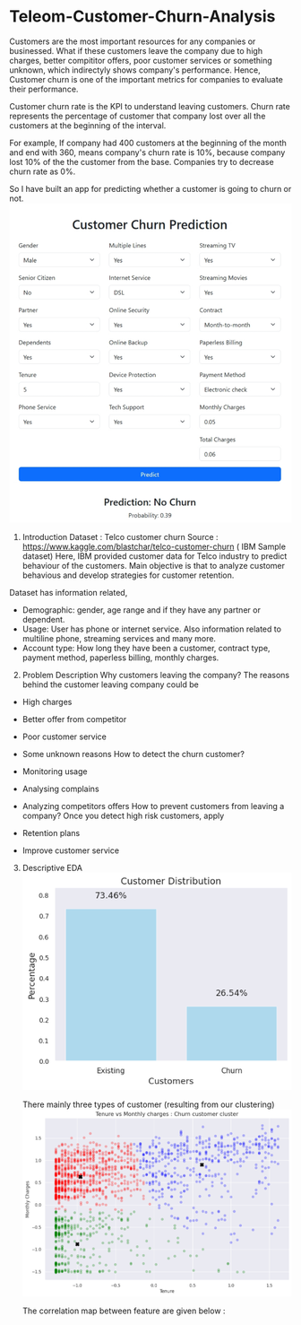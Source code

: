 # Teleom-Customer-Churn-Analysis

Customers are the most important resources for any companies or businessed. What if these customers leave the company due to high charges, better compititor offers, poor customer services or something unknown, which indirectyly shows company's performance. Hence, Customer churn is one of the important metrics for companies to evaluate their performance.

Customer churn rate is the KPI to understand leaving customers. Churn rate represents the percentage of customer that company lost over all the customers at the beginning of the interval.

For example, If company had 400 customers at the beginning of the month and end with 360, means company's churn rate is 10%, because company lost 10% of the the customer from the base. Companies try to decrease churn rate as 0%.

So I have built an app for predicting whether a customer is going to churn or not.
![image alt](https://github.com/Sudip-8345/Customer-Churn-Prediction/blob/bf009b29fba29b3fc3b5b930324977568efc4206/IMG_20250707_133732.jpg)

1. Introduction
   Dataset : Telco customer churn
Source : https://www.kaggle.com/blastchar/telco-customer-churn ( IBM Sample dataset)
Here, IBM provided customer data for Telco industry to predict behaviour of the customers. Main objective is that to analyze customer behavious and develop strategies for customer retention.

Dataset has information related,

- Demographic: gender, age range and if they have any partner or dependent.
- Usage: User has phone or internet service. Also information related to multiline phone, streaming services and many more.
- Account type: How long they have been a customer, contract type, payment method, paperless billing, monthly charges.

2. Problem Description
Why customers leaving the company?
The reasons behind the customer leaving company could be

- High charges
- Better offer from competitor
- Poor customer service
- Some unknown reasons
How to detect the churn customer?
- Monitoring usage
- Analysing complains
- Analyzing competitors offers
How to prevent customers from leaving a company?
Once you detect high risk customers, apply

- Retention plans
- Improve customer service

3. Descriptive EDA
   ![image alt](https://github.com/Sudip-8345/Customer-Churn-Prediction/blob/f9ec13d3ef9e9f01616403f79bd5553f00e1e703/download%20(1).png)

   There mainly three types of customer (resulting from our clustering)
   ![image alt](https://github.com/Sudip-8345/Customer-Churn-Prediction/blob/a595e018c10a7ec8160b6203101d485cb3e314fb/download%20(2).png)

   The correlation map between feature are given below :
   
